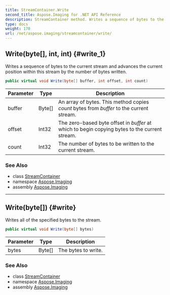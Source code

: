 ```yaml
---
title: StreamContainer.Write
second_title: Aspose.Imaging for .NET API Reference
description: StreamContainer method. Writes a sequence of bytes to the current stream and advances the current position within this stream by the number of bytes written
type: docs
weight: 170
url: /net/aspose.imaging/streamcontainer/write/
---
```

## Write(byte[], int, int) {#write_1}

Writes a sequence of bytes to the current stream and advances the current position within this stream by the number of bytes written.

```csharp
public virtual void Write(byte[] buffer, int offset, int count)
```

| Parameter | Type | Description |
| --- | --- | --- |
| buffer | Byte[] | An array of bytes. This method copies *count* bytes from *buffer* to the current stream. |
| offset | Int32 | The zero-based byte offset in *buffer* at which to begin copying bytes to the current stream. |
| count | Int32 | The number of bytes to be written to the current stream. |

### See Also

* class [StreamContainer](../)
* namespace [Aspose.Imaging](../../streamcontainer/)
* assembly [Aspose.Imaging](../../../)

---

## Write(byte[]) {#write}

Writes all of the specified bytes to the stream.

```csharp
public virtual void Write(byte[] bytes)
```

| Parameter | Type | Description |
| --- | --- | --- |
| bytes | Byte[] | The bytes to write. |

### See Also

* class [StreamContainer](../)
* namespace [Aspose.Imaging](../../streamcontainer/)
* assembly [Aspose.Imaging](../../../)


